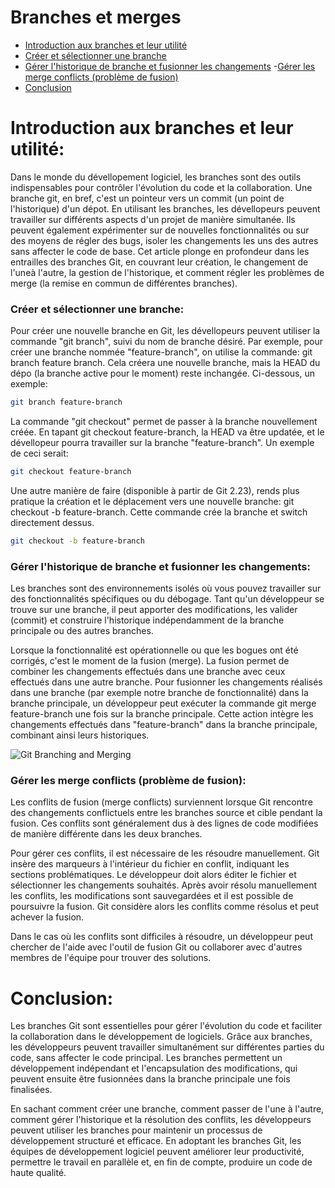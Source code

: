 # Branches et merges

- [Introduction aux branches et leur utilité](#introduction-aux-branches-et-leur-utilité)
- [Créer et sélectionner une branche](#Créer-et-sélectionner-une-branche)
- [Gérer l'historique de branche et fusionner les changements](#gérer-lhistorique-de-branche-et-fusionner-les-changements)
-[Gérer les merge conflicts (problème de fusion)](#gérer-les-merge-conflicts-problème-de-fusion)
- [Conclusion](#conclusion)

# Introduction aux branches et leur utilité:

Dans le monde du dévellopement logiciel, les branches sont des outils indispensables pour contrôler l'évolution du code et la collaboration. Une branche git, en bref, c'est un pointeur vers un commit (un point de l'historique) d'un dépot. En utilisant les branches, les dévellopeurs peuvent travailler sur différents aspects d'un projet de manière simultanée. Ils peuvent également expérimenter sur de nouvelles fonctionnalités ou sur des moyens de régler des bugs, isoler les changements les uns des autres sans affecter le code de base. Cet article plonge en profondeur dans les entrailles des branches Git, en couvrant leur création, le changement de l'uneà l'autre, la gestion de l'historique, et comment régler les problèmes de merge (la remise en commun de différentes branches).

### Créer et sélectionner une branche:

Pour créer une nouvelle branche en Git, les dévellopeurs peuvent utiliser la commande "git branch", suivi du nom de branche désiré. Par exemple, pour créer une branche nommée "feature-branch", on utilise la commande: git branch feature branch. Cela créera une nouvelle branche, mais la HEAD du dépo (la branche active pour le moment) reste inchangée. Ci-dessous, un exemple:

```bash
git branch feature-branch
```

La commande "git checkout" permet de passer à la branche nouvellement créée. En tapant git checkout feature-branch, la HEAD va être updatée, et le dévellopeur pourra travailler sur la branche "feature-branch". Un exemple de ceci serait: 

```bash
git checkout feature-branch
```

Une autre manière de faire (disponible à partir de Git 2.23), rends plus pratique la création et le déplacement vers une nouvelle branche: git checkout -b feature-branch. Cette commande crée la branche et switch directement dessus.

```bash
git checkout -b feature-branch
```

### Gérer l'historique de branche et fusionner les changements:

Les branches sont des environnements isolés où vous pouvez travailler sur des fonctionnalités spécifiques ou du débogage. Tant qu'un développeur se trouve sur une branche, il peut apporter des modifications, les valider (commit) et construire l'historique indépendamment de la branche principale ou des autres branches.

Lorsque la fonctionnalité est opérationnelle ou que les bogues ont été corrigés, c'est le moment de la fusion (merge). La fusion permet de combiner les changements effectués dans une branche avec ceux effectués dans une autre branche. Pour fusionner les changements réalisés dans une branche (par exemple notre branche de fonctionnalité) dans la branche principale, un développeur peut exécuter la commande git merge feature-branch une fois sur la branche principale. Cette action intègre les changements effectués dans "feature-branch" dans la branche principale, combinant ainsi leurs historiques.

![Git Branching and Merging](/./images/Part-03/branching-and-merging.png)

### Gérer les merge conflicts (problème de fusion):

Les conflits de fusion (merge conflicts) surviennent lorsque Git rencontre des changements conflictuels entre les branches source et cible pendant la fusion. Ces conflits sont généralement dus à des lignes de code modifiées de manière différente dans les deux branches.

Pour gérer ces conflits, il est nécessaire de les résoudre manuellement. Git insère des marqueurs à l'intérieur du fichier en conflit, indiquant les sections problématiques. Le développeur doit alors éditer le fichier et sélectionner les changements souhaités. Après avoir résolu manuellement les conflits, les modifications sont sauvegardées et il est possible de poursuivre la fusion. Git considère alors les conflits comme résolus et peut achever la fusion.

Dans le cas où les conflits sont difficiles à résoudre, un développeur peut chercher de l'aide avec l'outil de fusion Git ou collaborer avec d'autres membres de l'équipe pour trouver des solutions.

# Conclusion:

Les branches Git sont essentielles pour gérer l'évolution du code et faciliter la collaboration dans le développement de logiciels. Grâce aux branches, les développeurs peuvent travailler simultanément sur différentes parties du code, sans affecter le code principal. Les branches permettent un développement indépendant et l'encapsulation des modifications, qui peuvent ensuite être fusionnées dans la branche principale une fois finalisées.

En sachant comment créer une branche, comment passer de l'une à l'autre, comment gérer l'historique et la résolution des conflits, les développeurs peuvent utiliser les branches pour maintenir un processus de développement structuré et efficace. En adoptant les branches Git, les équipes de développement logiciel peuvent améliorer leur productivité, permettre le travail en parallèle et, en fin de compte, produire un code de haute qualité.
